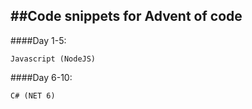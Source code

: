##Code snippets for Advent of code
---
####Day 1-5:
```
Javascript (NodeJS)
```
####Day 6-10:
```
C# (NET 6)
```
